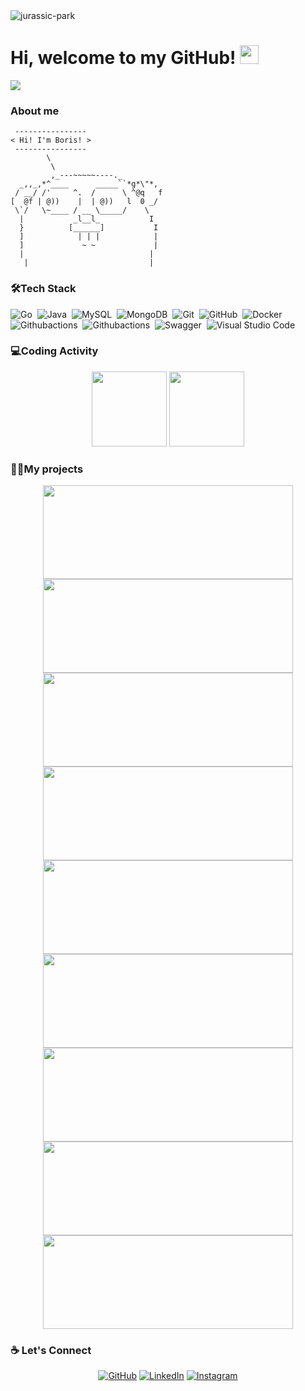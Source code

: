 
  <div align="center">
  <div style="display: flex;">
    <img src="https://raw.githubusercontent.com/scraly/gophers/main/jurassic-park.png" alt="jurassic-park">
<!--     <img src="https://github-readme-stats.vercel.app/api?username=borischen0203&show_icons=true&theme=vue" style="vertical-align: top;" />
    <img src="https://github-readme-stats.vercel.app/api/top-langs/?username=borischen0203&hide=html&theme=vue" /> -->
  </div>
  </div> 
<!--   <img align="left" src="https://raw.githubusercontent.com/scraly/gophers/main/jurassic-park.png" width="330px" heigth="206px" /> -->


# Hi, welcome to my GitHub! <img width="30" src="https://emojis.slackmojis.com/emojis/images/1593555389/9579/blob_excited.gif?1593555389" alt="party blob" />
  ![](https://visitor-badge.glitch.me/badge?page_id=borischen0203)


### About me 

```
 ----------------
< Hi! I'm Boris! >
 ----------------
        \
         \
         ,_---~~~~~----._
  _,,_,*^____      _____``*g*\"*,
 / __/ /'     ^.  /      \ ^@q   f
[  @f | @))    |  | @))   l  0 _/
 \`/   \~____ / __ \_____/    \
  |           _l__l_           I
  }          [______]           I
  ]            | | |            |
  ]             ~ ~             |
  |                            |
   |                           |
```
  
### 🛠️Tech Stack
   ![Go](https://img.shields.io/badge/-Go-05122A?style=flat&logo=Go)&nbsp;
   ![Java](https://img.shields.io/badge/-Java-05122A?style=flat&logo=Java&logoColor=FFA518)&nbsp;
   ![MySQL](https://img.shields.io/badge/-MySQL-05122A?style=flat&logo=MySQL)&nbsp;
   ![MongoDB](https://img.shields.io/badge/-MongoDB-05122A?style=flat&logo=MongoDB)&nbsp;
   ![Git](https://img.shields.io/badge/-Git-05122A?style=flat&logo=git)&nbsp;
   ![GitHub](https://img.shields.io/badge/-GitHub-05122A?style=flat&logo=github)&nbsp;
   ![Docker](https://img.shields.io/badge/-Docker-05122A?style=flat&logo=Docker)&nbsp;
   ![Githubactions](https://img.shields.io/badge/-Githubactions-05122A?style=flat&logo=Githubactions)&nbsp;
   ![Githubactions](https://img.shields.io/badge/-Heroku-05122A?style=flat&logo=Heroku)&nbsp;
   ![Swagger](https://img.shields.io/badge/-Swagger-05122A?style=flat&logo=Swagger)&nbsp;
   ![Visual Studio Code](https://img.shields.io/badge/-Visual%20Studio%20Code-05122A?style=flat&logo=visual-studio-code&logoColor=007ACC)&nbsp;

### 💻Coding Activity
  <div align="center">
  <img height="120px" src="https://github-readme-stats.vercel.app/api/top-langs/?username=borischen0203&hide_title=true&layout=compact&show_icons=true&title_color=ffffff&icon_color=34abeb&count_private=true&&line_height=21&text_color=daf7dc&bg_color=002b36" />
  <img height="120px" src="https://github-readme-stats.vercel.app/api?username=borischen0203&hide_title=true&show_icons=true&hide=prs,issues,contribs&title_color=ffffff&icon_color=34abeb&text_color=daf7dc&bg_color=002b36" />
  </div>

### 👨‍💻My projects
<div align="center">
<a href="https://github.com/borischen0203/Go-todolist">
  <img align="center" src="https://github-readme-stats.vercel.app/api/pin/?username=borischen0203&repo=Go-todolist&theme=ayu-mirage&layout=compact" width="400" height="150" />
</a>	
<a href="https://github.com/borischen0203/todolist">
  <img align="center" src="https://github-readme-stats.vercel.app/api/pin/?username=borischen0203&repo=todolist&theme=ayu-mirage&layout=compact" width="400" height="150" />
</a>	
<a href="https://github.com/borischen0203/goris">
  <img align="center" src="https://github-readme-stats.vercel.app/api/pin/?username=borischen0203&repo=goris&theme=ayu-mirage&layout=compact" width="400" height="150" />
</a>
<a href="https://github.com/borischen0203/shoris">
  <img align="center" src="https://github-readme-stats.vercel.app/api/pin/?username=borischen0203&repo=shoris&theme=ayu-mirage&layout=compact" width="400" height="150" />
</a>
<a href="https://github.com/borischen0203/litclock-service">
  <img align="center" src="https://github-readme-stats.vercel.app/api/pin/?username=borischen0203&repo=litclock-service&theme=ayu-mirage&layout=compact" width="400" height="150" />
</a>
<a href="https://github.com/borischen0203/litclock">
  <img align="center" src="https://github-readme-stats.vercel.app/api/pin/?username=borischen0203&repo=litclock&theme=ayu-mirage&layout=compact" width="400" height="150" />
</a>	
<a href="https://github.com/borischen0203/URL-shortener">
  <img align="center" src="https://github-readme-stats.vercel.app/api/pin/?username=borischen0203&repo=URL-shortener&theme=ayu-mirage&layout=compact" width="400" height="150" />
</a>
<a href="https://github.com/borischen0203/short_url">
  <img align="center" src="https://github-readme-stats.vercel.app/api/pin/?username=borischen0203&repo=short_url&theme=ayu-mirage&layout=compact" width="400" height="150" />
</a>
<a href="https://github.com/borischen0203/Go-crawler">
  <img align="center" src="https://github-readme-stats.vercel.app/api/pin/?username=borischen0203&repo=Go-crawler&theme=ayu-mirage&layout=compact" width="400" height="150" />
</a>

</div>

### :coffee: Let's Connect 
<p align="center">
	<a href="https://github.com/borischen0203"><img src="https://img.icons8.com/bubbles/50/000000/github.png" alt="GitHub"/></a>
	<a href="https://www.linkedin.com/in/borischen0203/"><img src="https://img.icons8.com/bubbles/50/000000/linkedin.png" alt="LinkedIn"/></a>
	<a href="https://www.instagram.com/borischen0203"><img src="https://img.icons8.com/bubbles/50/000000/instagram.png" alt="Instagram"/></a>
</p>

<!-- <div align="right">
  
![ViewCount](https://views.whatilearened.today/views/github/borischen0203/borischen0203.svg) [![Thanks!](https://img.shields.io/badge/Thanks%20for%20visiting-!-1EAEDB.svg)](https://borischen0203.github.io/borischen0203/)
</div> -->

<!--
**borischen0203/borischen0203** is a ✨ _special_ ✨ repository because its `README.md` (this file) appears on your GitHub profile.

Here are some ideas to get you started:

- 🔭 I’m currently working on ...
- 🌱 I’m currently learning ...
- 👯 I’m looking to collaborate on ...
- 🤔 I’m looking for help with ...
- 💬 Ask me about ...
- 📫 How to reach me: ...
- 😄 Pronouns: ...
- ⚡ Fun fact: ...
-->
